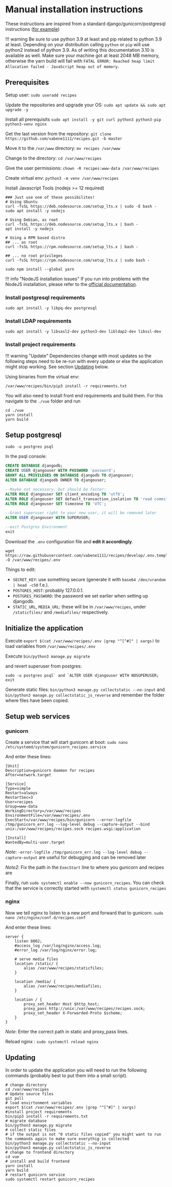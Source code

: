 # Manual installation instructions

These instructions are inspired from a standard django/gunicorn/postgresql instructions ([for example](https://www.digitalocean.com/community/tutorials/how-to-set-up-django-with-postgres-nginx-and-gunicorn-on-ubuntu-16-04))

!!! warning
    Be sure to use python 3.9 at least and pip related to python 3.9 at least. Depending on your distribution calling `python` or `pip` will use python2 instead of python 3.9. As of writing this documentation 3.10 is available as well.
    Make sure your machine got at least 2048 MB memory, otherwise the yarn build will fail with `FATAL ERROR: Reached heap limit Allocation failed - JavaScript heap out of memory`.

## Prerequisites

Setup user: `sudo useradd recipes`

Update the repositories and upgrade your OS: `sudo apt update && sudo apt upgrade -y`

Install all prerequisits `sudo apt install -y git curl python3 python3-pip python3-venv nginx`

Get the last version from the repository: `git clone https://github.com/vabene1111/recipes.git -b master`

Move it to the `/var/www` directory: `mv recipes /var/www`

Change to the directory: `cd /var/www/recipes`

Give the user permissions: `chown -R recipes:www-data /var/www/recipes`

Create virtual env: `python3 -m venv /var/www/recipes`

Install Javascript Tools (nodejs >= 12 required)
```shell
### Just use one of these possibilites!
# Using Ubuntu
curl -fsSL https://deb.nodesource.com/setup_lts.x | sudo -E bash -
sudo apt install -y nodejs

# Using Debian, as root
curl -fsSL https://deb.nodesource.com/setup_lts.x | bash -
apt install -y nodejs

# Using a RPM based distro
## ... as root
curl -fsSL https://rpm.nodesource.com/setup_lts.x | bash -

## ... no root privileges
curl -fsSL https://rpm.nodesource.com/setup_lts.x | sudo bash -
```
```shell
sudo npm install --global yarn
```

!!! info "NodeJS installation issues"
    If you run into problems with the NodeJS installation, please refer to the [official documentation](https://github.com/nodesource/distributions/blob/master/README.md).

### Install postgresql requirements

```shell
sudo apt install -y libpq-dev postgresql
```

### Install LDAP requirements

```shell
sudo apt install -y libsasl2-dev python3-dev libldap2-dev libssl-dev
```

### Install project requirements

!!! warning "Update"
    Dependencies change with most updates so the following steps need to be re-run with every update or else the application might stop working.
    See section [Updating](#updating) below.

Using binaries from the virtual env:

```shell
/var/www/recipes/bin/pip3 install -r requirements.txt
```

You will also need to install front end requirements and build them. For this navigate to the `./vue` folder and run

```shell
cd ./vue
yarn install
yarn build
```

## Setup postgresql

```shell
sudo -u postgres psql
```

In the psql console:

```sql
CREATE DATABASE djangodb;
CREATE USER djangouser WITH PASSWORD 'password';
GRANT ALL PRIVILEGES ON DATABASE djangodb TO djangouser;
ALTER DATABASE djangodb OWNER TO djangouser;

--Maybe not necessary, but should be faster:
ALTER ROLE djangouser SET client_encoding TO 'utf8';
ALTER ROLE djangouser SET default_transaction_isolation TO 'read committed';
ALTER ROLE djangouser SET timezone TO 'UTC';

--Grant superuser right to your new user, it will be removed later
ALTER USER djangouser WITH SUPERUSER;

--exit Postgres Environment
exit
```

Download the `.env` configuration file and **edit it accordingly**.
```shell
wget https://raw.githubusercontent.com/vabene1111/recipes/develop/.env.template -O /var/www/recipes/.env
```

Things to edit:

- `SECRET_KEY`: use something secure (generate it with `base64 /dev/urandom | head -c50` f.e.).
- `POSTGRES_HOST`: probably 127.0.0.1.
- `POSTGRES_PASSWORD`: the password we set earlier when setting up djangodb.
- `STATIC_URL`, `MEDIA_URL`: these will be in `/var/www/recipes`, under `/staticfiles/` and `/mediafiles/` respectively.

## Initialize the application

Execute `export $(cat /var/www/recipes/.env |grep "^[^#]" | xargs)` to load variables from `/var/www/recipes/.env`

Execute `bin/python3 manage.py migrate`

and revert superuser from postgres:

```
sudo -u postgres psql` and `ALTER USER djangouser WITH NOSUPERUSER;
exit
```

Generate static files: `bin/python3 manage.py collectstatic --no-input` and `bin/python3 manage.py collectstatic_js_reverse` and remember the folder where files have been copied.

## Setup web services

### gunicorn

Create a service that will start gunicorn at boot: `sudo nano /etc/systemd/system/gunicorn_recipes.service`

And enter these lines:

```service
[Unit]
Description=gunicorn daemon for recipes
After=network.target

[Service]
Type=simple
Restart=always
RestartSec=3
User=recipes
Group=www-data
WorkingDirectory=/var/www/recipes
EnvironmentFile=/var/www/recipes/.env
ExecStart=/var/www/recipes/bin/gunicorn --error-logfile /tmp/gunicorn_err.log --log-level debug --capture-output --bind unix:/var/www/recipes/recipes.sock recipes.wsgi:application

[Install]
WantedBy=multi-user.target
```

*Note*: `-error-logfile /tmp/gunicorn_err.log --log-level debug --capture-output` are useful for debugging and can be removed later

*Note2*: Fix the path in the `ExecStart` line to where you gunicorn and recipes are

Finally, run `sudo systemctl enable --now gunicorn_recipes`. You can check that the service is correctly started with `systemctl status gunicorn_recipes`

### nginx

Now we tell nginx to listen to a new port and forward that to gunicorn. `sudo nano /etc/nginx/conf.d/recipes.conf`

And enter these lines:

```nginx
server {
    listen 8002;
    #access_log /var/log/nginx/access.log;
    #error_log /var/log/nginx/error.log;

    # serve media files
    location /static/ {
        alias /var/www/recipes/staticfiles;
    }
    
    location /media/ {
        alias /var/www/recipes/mediafiles;
    }

    location / {
        proxy_set_header Host $http_host;
        proxy_pass http://unix:/var/www/recipes/recipes.sock;
        proxy_set_header X-Forwarded-Proto $scheme;
    }
}
```

*Note*: Enter the correct path in static and proxy_pass lines.

Reload nginx : `sudo systemctl reload nginx`

## Updating
In order to update the application you will need to run the following commands (probably best to put them into a small script).

```shell
# change directory
cd /var/www/recipes
# Update source files
git pull
# load envirtonment variables
export $(cat /var/www/recipes/.env |grep "^[^#]" | xargs)
#install project requirements
bin/pip3 install -r requirements.txt
# migrate database 
bin/python3 manage.py migrate
# collect static files
# if the output is not "0 static files copied" you might want to run the commands again to make sure everythig is collected
bin/python3 manage.py collectstatic --no-input
bin/python3 manage.py collectstatic_js_reverse
# change to frontend directory
cd vue
# install and build frontend
yarn install
yarn build
# restart gunicorn service
sudo systemctl restart gunicorn_recipes
```

